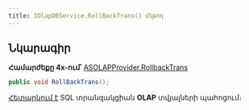 ```yaml
---
title: IOlapDBService.RollBackTrans() մեթոդ  
---
```


## Նկարագիր

**Համարժեքը 4x-ում՝** [ASOLAPProvider.RollbackTrans](https://armsoft.github.io/as4x-docs/HTM/ProgrGuide/Functions/Functions/TransactionManagment/RollBackTrans.html)

```c#
public void RollBackTrans();
```

[Հետարկում է](https://learn.microsoft.com/en-us/sql/t-sql/language-elements/rollback-transaction-transact-sql) SQL տրանզակցիան **OLAP** տվյալների պահոցում։
